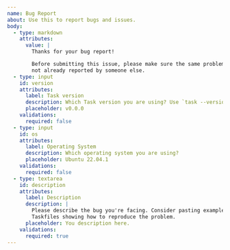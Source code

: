 ```yaml
---
name: Bug Report
about: Use this to report bugs and issues.
body:
  - type: markdown
    attributes:
      value: |
        Thanks for your bug report!

        Before submitting this issue, please make sure the same problem was
        not already reported by someone else.
  - type: input
    id: version
    attributes:
      label: Task version
      description: Which Task version you are using? Use `task --version` to know.
      placeholder: v0.0.0
    validations:
      required: false
  - type: input
    id: os
    attributes:
      label: Operating System
      description: Which operating system you are using?
      placeholder: Ubuntu 22.04.1
    validations:
      required: false
  - type: textarea
    id: description
    attributes:
      label: Description
      description: |
        Please describe the bug you're facing. Consider pasting example
        Taskfiles showing how to reproduce the problem.
      placeholder: You description here.
    validations:
      required: true
---
```

